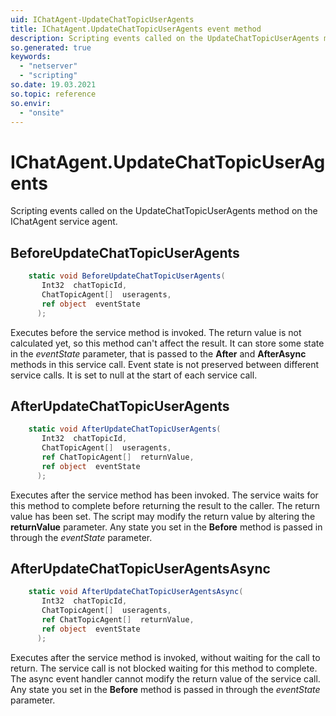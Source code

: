 ```yaml
---
uid: IChatAgent-UpdateChatTopicUserAgents
title: IChatAgent.UpdateChatTopicUserAgents event method
description: Scripting events called on the UpdateChatTopicUserAgents method on the IChatAgent service agent.
so.generated: true
keywords:
  - "netserver"
  - "scripting"
so.date: 19.03.2021
so.topic: reference
so.envir:
  - "onsite"
---
```

# IChatAgent.UpdateChatTopicUserAgents

Scripting events called on the <see cref='M:SuperOffice.CRM.Services.IChatAgent.UpdateChatTopicUserAgents'>UpdateChatTopicUserAgents</see> method on the <see cref='IChatAgent'>IChatAgent</see>  service agent.

## BeforeUpdateChatTopicUserAgents
```cs
    static void BeforeUpdateChatTopicUserAgents(
       Int32  chatTopicId,
       ChatTopicAgent[]  useragents,
       ref object  eventState
      );
```
Executes before the service method is invoked.
The return value is not calculated yet, so this method can't affect the result.
It can store some state in the *eventState* parameter, that is passed to the **After** and **AfterAsync** methods in this service call.
Event state is not preserved between different service calls. It is set to null at the start of each service call.
## AfterUpdateChatTopicUserAgents
```cs
    static void AfterUpdateChatTopicUserAgents(
       Int32  chatTopicId,
       ChatTopicAgent[]  useragents,
       ref ChatTopicAgent[]  returnValue,
       ref object  eventState
      );
```
Executes after the service method has been invoked. The service waits for this method to complete before returning the result to the caller.
The return value has been set. The script may modify the return value by altering the **returnValue** parameter.
Any state you set in the **Before** method is passed in through the *eventState* parameter.
## AfterUpdateChatTopicUserAgentsAsync
```cs
    static void AfterUpdateChatTopicUserAgentsAsync(
       Int32  chatTopicId,
       ChatTopicAgent[]  useragents,
       ref ChatTopicAgent[]  returnValue,
       ref object  eventState
      );
```
Executes after the service method is invoked, without waiting for the call to return.
The service call is not blocked waiting for this method to complete.
The async event handler cannot modify the return value of the service call.
Any state you set in the **Before** method is passed in through the *eventState* parameter.

